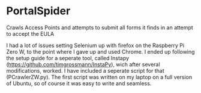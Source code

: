 # PortalSpider
Crawls Access Points and attempts to submit all forms it finds in an attempt to accept the EULA

I had a lot of issues setting Selenium up with firefox on the Raspberry Pi Zero W, to the point where I gave up and used Chrome. I ended up following the setup guide for a seperate tool, called Instapy (https://github.com/timgrossmann/InstaPy), wich after several modifications, worked. I have included a seperate script for that (PCrawlerZW.py). The first script was written on my laptop on a full version of Ubuntu, so of course it was easy to write and seamless.
